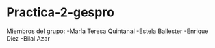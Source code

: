 # Practica-2-gespro

Miembros del grupo:
-María Teresa Quintanal 
-Estela Ballester
-Enrique Diez
-Bilal Azar
